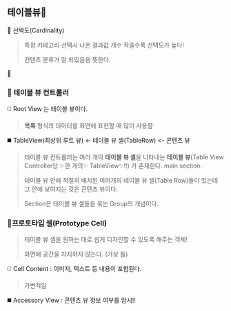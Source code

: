 ## 테이블뷰👋

🌱 선택도(Cardinality)
> 특정 카테고리 선택시 나온 결과값 개수 적을수록 선택도가 높다!
> 
> 컨텐츠 분류가 잘 되있음을 뜻한다.

🌱

### 🔭 테이블 뷰 컨트롤러

:white_medium_square: Root View 는 테이블 뷰이다.
> **목록** 형식의 데이터를 화면에 표현할 때 많이 사용함  

:black_medium_square: TableView(최상위 루트 뷰) <- 테이블 뷰 셀(TableRow) <- 콘텐츠 뷰 

> 테이블 뷰 컨트롤러는 여러 개의 **테이블 뷰 셀**을 나타내는 **테이블 뷰**(Table View Controller당 ✨한 개의✨ TableView✨!!) 가 존재한다. main section.
>
> 테이블 뷰 안에 적절히 배치된 여러개의 테이블 뷰 셀(Table Row)들이 있는데 그 안에 보여지는 것은 콘텐츠 뷰이다.
> 
> Section은 테이블 뷰 셀들을 묶는 Group의 개념이다.

### 🔭프로토타입 셀(Prototype Cell)

> 테이블 뷰 셀을 원하는 대로 쉽게 디자인할 수 있도록 해주는 객체!
> 
> 화면에 공간을 차지하지 않는다. (가상 틀)

:white_medium_square: Cell Content : 이미지, 텍스트 등 내용이 포함된다.
> 가변적임

:black_medium_square: Accessory View : 콘텐츠 뷰 정보 여부를 암시!!
